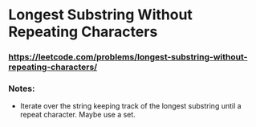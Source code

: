 # Longest Substring Without Repeating Characters

### https://leetcode.com/problems/longest-substring-without-repeating-characters/

### Notes:

* Iterate over the string keeping track of the longest substring until a repeat character. Maybe use a set.